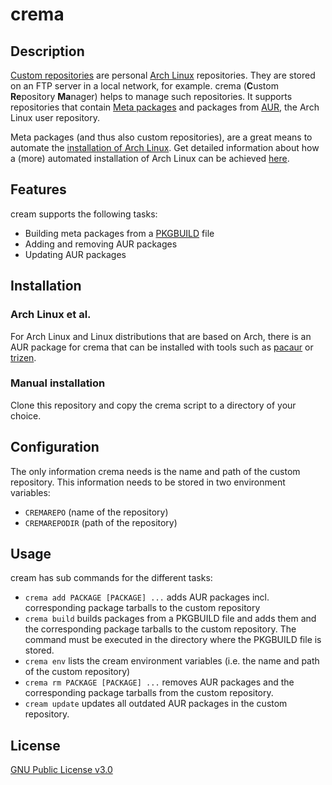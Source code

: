 # crema

## Description

[Custom repositories](https://wiki.archlinux.org/index.php/Pacman/Tips_and_tricks#Custom_local_repository) are personal [Arch Linux](https://www.archlinux.org/) repositories. They are stored on an FTP server in a local network, for example. crema (**C**ustom **Re**pository  **Ma**nager) helps to manage such repositories. It supports repositories that contain [Meta packages](https://disconnected.systems/blog/archlinux-meta-packages/) and packages from [AUR](https://aur.archlinux.org/), the Arch Linux user repository.

Meta packages (and thus also custom repositories), are a great means to automate the [installation of Arch Linux](https://wiki.archlinux.org/index.php/installation_guide). Get detailed information about how a (more) automated installation of Arch Linux can be achieved [here](docs/automation.md).

## Features

cream supports the following tasks:

* Building meta packages from a [PKGBUILD](https://wiki.archlinux.org/index.php/PKGBUILD) file
* Adding and removing AUR packages
* Updating AUR packages

## Installation

### Arch Linux et al.

For Arch Linux and Linux distributions that are based on Arch, there is an AUR package for crema that can be installed with tools such as [pacaur](https://github.com/E5ten/pacaur) or [trizen](https://github.com/trizen/trizen).

### Manual installation

Clone this repository and copy the crema script to a directory of your choice.

## Configuration

The only information crema needs is the name and path of the custom repository. This information needs to be stored in two environment variables:

* `CREMAREPO` (name of the repository)
* `CREMAREPODIR` (path of the repository)

## Usage

cream has sub commands for the different tasks:

* `crema add PACKAGE [PACKAGE] ...`  adds AUR packages incl. corresponding package tarballs to the custom repository
* `crema build` builds packages from a PKGBUILD file and adds them and the corresponding package tarballs to the custom repository. The command must be executed in the directory where the PKGBUILD file is stored.
* `crema env` lists the cream environment variables (i.e. the name and path of the custom repository)
* `crema rm PACKAGE [PACKAGE] ...` removes AUR packages and the corresponding package tarballs from the custom repository.
* `cream update` updates all outdated AUR packages in the custom repository.

## License

[GNU Public License v3.0](https://github.com/mipimipi/crema/blob/master/LICENSE)
